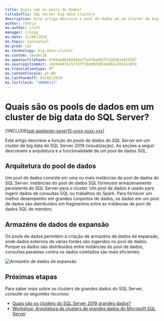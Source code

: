 ```yaml
---
title: Quais são os pools de dados?
titleSuffix: SQL Server big data clusters
description: Este artigo descreve o pool de dados em um cluster de big data do SQL Server de 2019.
author: rothja
ms.author: jroth
manager: craigg
ms.date: 12/06/2018
ms.topic: conceptual
ms.prod: sql
ms.technology: big-data-cluster
ms.custom: seodec18
ms.openlocfilehash: 8345ae06280458e7fa479ad95ffa20383e429267
ms.sourcegitcommit: 2de5446fbc57787f18a907dd5deb02a7831ec07d
ms.translationtype: MT
ms.contentlocale: pt-BR
ms.lasthandoff: 04/02/2019
ms.locfileid: "58860117"
---
```

# <a name="what-are-data-pools-in-a-sql-server-big-data-cluster"></a>Quais são os pools de dados em um cluster de big data do SQL Server?

[!INCLUDE[tsql-appliesto-ssver15-xxxx-xxxx-xxx](../includes/tsql-appliesto-ssver15-xxxx-xxxx-xxx.md)]

Este artigo descreve a função do *pools de dados do SQL Server* em um cluster de big data do SQL Server 2019 (visualização). As seções a seguir descrevem a arquitetura e a funcionalidade de um pool de dados SQL.

## <a name="data-pool-architecture"></a>Arquitetura do pool de dados

Um pool de dados consiste em uma ou mais instâncias de pool de dados do SQL Server. Instâncias do pool de dados SQL fornecem armazenamento persistente do SQL Server para o cluster. Um pool de dados é usado para ingerir dados de consultas SQL ou trabalhos do Spark. Para fornecer um melhor desempenho em grandes conjuntos de dados, os dados em um pool de dados são distribuídos em fragmentos entre as instâncias de pool de dados SQL de membro.

## <a name="scale-out-data-marts"></a>Armazéns de dados de expansão

Os pools de dados permitem a criação de armazéns de dados de expansão, onde dados externos de várias fontes são ingeridos no pool de dados. Porque os dados são distribuídos entre instâncias do pool de dados, consultas paralelas contra os dados coletados são mais eficientes.

![Armazém de dados de expansão](media/concept-data-pool/data-virtualization-improvements.png)

## <a name="next-steps"></a>Próximas etapas

Para saber mais sobre os clusters de grandes dados do SQL Server, consulte os seguintes recursos:

- [Quais são os clusters do SQL Server 2019 grandes dados?](big-data-cluster-overview.md)
- [Workshop: Arquitetura de clusters de grandes dados do Microsoft SQL Server](https://github.com/Microsoft/sqlworkshops/tree/master/sqlserver2019bigdataclusters)

